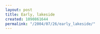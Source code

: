 ```yaml
---
layout: post
title: Early, lakeside
created: 1090861644
permalink: "/2004/07/26/early_lakeside/"
---
```



